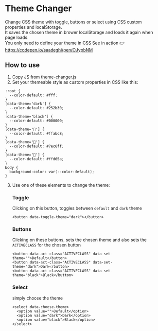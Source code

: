 # Theme Changer
Change CSS theme with toggle, buttons or select using CSS custom properties and localStorage.  
It saves the chosen theme in brower localStorage and loads it again when page loads.  
You only need to define your theme in CSS
See in action 👉 https://codepen.io/saadeghi/pen/OJypbNM

## How to use ##
1. Copy JS from [theme-changer.js](/theme-changer.js)  
2. Set your themeable style as custom properties in CSS like this:  
```
:root {
  --color-default: #fff;
}
[data-theme='dark'] {
  --color-default: #252b30;
}
[data-theme='black'] {
  --color-default: #000000;
}
[data-theme='🌸'] {
  --color-default: #ffabc8;
}
[data-theme='🐬'] {
  --color-default: #7ec6ff;
}
[data-theme='🐤'] {
  --color-default: #ffd65a;
}
body {
  background-color: var(--color-default);
}
```
3. Use one of these elements to change the theme:  
      ### Toggle ###  
      Clicking on this button, toggles between `default` and `dark` theme
      ```
      <button data-toggle-theme="dark"></button>
      ```
      ### Buttons ###  
      Clicking on these buttons, sets the chosen theme and also sets the `ACTIVECLASS` for the chosen button
      ```
      <button data-act-class="ACTIVECLASS" data-set-theme="">Default</button>
      <button data-act-class="ACTIVECLASS" data-set-theme="dark">Dark</button>
      <button data-act-class="ACTIVECLASS" data-set-theme="black">Black</button>
      ```
      ### Select ###  
      simply choose the theme  
      ```
      <select data-choose-theme>
        <option value="">Default</option>
        <option value="dark">Dark</option>
        <option value="black">Black</option>
      </select>
      ```
